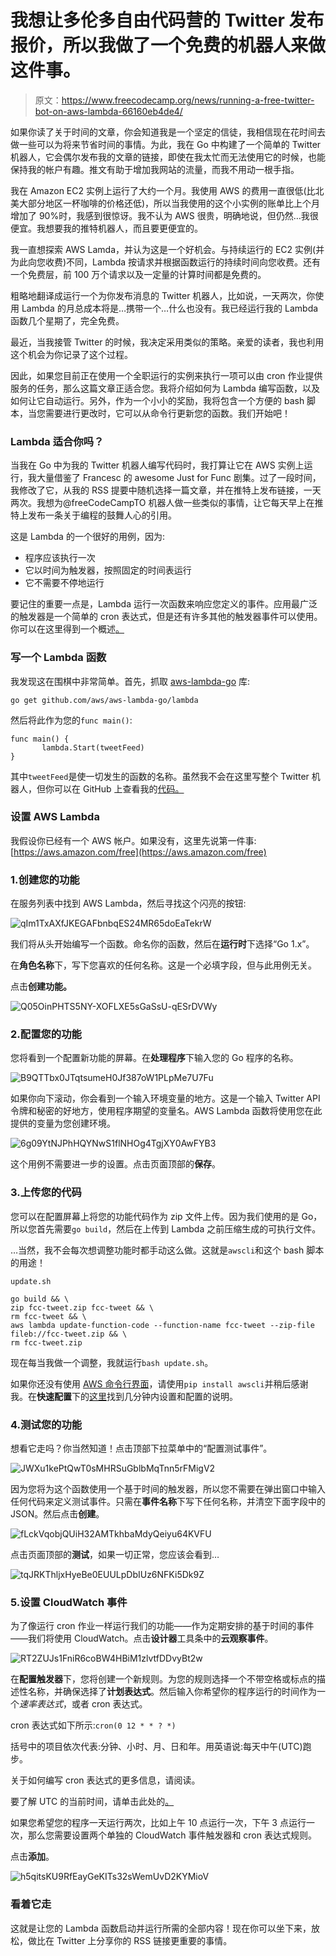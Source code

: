 # 我想让多伦多自由代码营的 Twitter 发布报价，所以我做了一个免费的机器人来做这件事。

> 原文：<https://www.freecodecamp.org/news/running-a-free-twitter-bot-on-aws-lambda-66160eb4de4/>

如果你读了关于时间的文章，你会知道我是一个坚定的信徒，我相信现在花时间去做一些可以为将来节省时间的事情。为此，我在 Go 中构建了一个简单的 Twitter 机器人，它会偶尔发布我的文章的链接，即使在我太忙而无法使用它的时候，也能保持我的帐户有趣。推文有助于增加我网站的流量，而我不用动一根手指。

我在 Amazon EC2 实例上运行了大约一个月。我使用 AWS 的费用一直很低(比北美大部分地区一杯咖啡的价格还低)，所以当我使用的这个小实例的账单比上个月增加了 90%时，我感到很惊讶。我不认为 AWS 很贵，明确地说，但仍然…我很便宜。我想要我的推特机器人，而且要更便宜的。

我一直想探索 AWS Lamda，并认为这是一个好机会。与持续运行的 EC2 实例(并为此向您收费)不同，Lambda 按请求并根据函数运行的持续时间向您收费。还有一个免费层，前 100 万个请求以及一定量的计算时间都是免费的。

粗略地翻译成运行一个为你发布消息的 Twitter 机器人，比如说，一天两次，你使用 Lambda 的月总成本将是…携带一个…什么也没有。我已经运行我的 Lambda 函数几个星期了，完全免费。

最近，当我接管 Twitter 的时候，我决定采用类似的策略。亲爱的读者，我也利用这个机会为你记录了这个过程。

因此，如果您目前正在使用一个全职运行的实例来执行一项可以由 cron 作业提供服务的任务，那么这篇文章正适合您。我将介绍如何为 Lambda 编写函数，以及如何让它自动运行。另外，作为一个小小的奖励，我将包含一个方便的 bash 脚本，当您需要进行更改时，它可以从命令行更新您的函数。我们开始吧！

### Lambda 适合你吗？

当我在 Go 中为我的 Twitter 机器人编写代码时，我打算让它在 AWS 实例上运行，我大量借鉴了 Francesc 的 awesome Just for Func 剧集。过了一段时间，我修改了它，从我的 RSS 提要中随机选择一篇文章，并在推特上发布链接，一天两次。我想为@freeCodeCampTO 机器人做一些类似的事情，让它每天早上在推特上发布一条关于编程的鼓舞人心的引用。

这是 Lambda 的一个很好的用例，因为:

*   程序应该执行一次
*   它以时间为触发器，按照固定的时间表运行
*   它不需要不停地运行

要记住的重要一点是，Lambda 运行一次函数来响应您定义的事件。应用最广泛的触发器是一个简单的 cron 表达式，但是还有许多其他的触发器事件可以使用。你可以在这里得到一个概述[。](https://aws.amazon.com/lambda/)

### 写一个 Lambda 函数

我发现这在围棋中非常简单。首先，抓取 [aws-lambda-go](https://github.com/aws/aws-lambda-go) 库:

```
go get github.com/aws/aws-lambda-go/lambda
```

然后将此作为您的`func main()`:

```
func main() { 
       lambda.Start(tweetFeed) 
}
```

其中`tweetFeed`是使一切发生的函数的名称。虽然我不会在这里写整个 Twitter 机器人，但你可以在 GitHub 上查看我的[代码。](https://gist.github.com/victoriadrake/7859dab68df87e28f40d6715d08383c7)

### 设置 AWS Lambda

我假设你已经有一个 AWS 帐户。如果没有，这里先说第一件事:[https://aws.amazon.com/free](https://aws.amazon.com/free)

### 1.创建您的功能

在服务列表中找到 AWS Lambda，然后寻找这个闪亮的按钮:

![qIm1TxAXfJKEGAFbnbqES24MR65doEaTekrW](img/30c24167a1e84613e9925fb0fe7f4894.png)

我们将从头开始编写一个函数。命名你的函数，然后在**运行时**下选择“Go 1.x”。

在**角色名称**下，写下您喜欢的任何名称。这是一个必填字段，但与此用例无关。

点击**创建功能。**

![Q05OinPHTS5NY-XOFLXE5sGaSsU-qESrDVWy](img/6b084aa59957c40494ed8c0796df26d7.png)

### 2.配置您的功能

您将看到一个配置新功能的屏幕。在**处理程序**下输入您的 Go 程序的名称。

![B9QTTbx0JTqtsumeH0Jf387oW1PLpMe7U7Fu](img/3c57c54e797e468c8739a81f913f6544.png)

如果你向下滚动，你会看到一个输入环境变量的地方。这是一个输入 Twitter API 令牌和秘密的好地方，使用程序期望的变量名。AWS Lambda 函数将使用您在此提供的变量为您创建环境。

![6g09YtNJPhHQYNwS1flNHOg4TgjXY0AwFYB3](img/28cd3c6591952884bda05080ab0e5056.png)

这个用例不需要进一步的设置。点击页面顶部的**保存**。

### 3.上传您的代码

您可以在配置屏幕上将您的功能代码作为 zip 文件上传。因为我们使用的是 Go，所以您首先需要`go build`，然后在上传到 Lambda 之前压缩生成的可执行文件。

…当然，我不会每次想调整功能时都手动这么做。这就是`awscli`和这个 bash 脚本的用途！

`update.sh`

```
go build && \ 
zip fcc-tweet.zip fcc-tweet && \ 
rm fcc-tweet && \ 
aws lambda update-function-code --function-name fcc-tweet --zip-file fileb://fcc-tweet.zip && \ 
rm fcc-tweet.zip
```

现在每当我做一个调整，我就运行`bash update.sh`。

如果你还没有使用 [AWS 命令行界面](https://aws.amazon.com/cli/)，请使用`pip install awscli`并稍后感谢我。在**快速配置**下的[这里](https://docs.aws.amazon.com/cli/latest/userguide/cli-chap-getting-started.html)找到几分钟内设置和配置的说明。

### 4.测试您的功能

想看它走吗？你当然知道！点击顶部下拉菜单中的“配置测试事件”。

![JWXu1kePtQwT0sMHRSuGblbMqTnn5rFMigV2](img/464801cb9031532c9cea3672cab46773.png)

因为您将为这个函数使用一个基于时间的触发器，所以您不需要在弹出窗口中输入任何代码来定义测试事件。只需在**事件名称**下写下任何名称，并清空下面字段中的 JSON。然后点击**创建**。

![fLckVqobjQUiH32AMTkhbaMdyQeiyu64KVFU](img/02e372608b2fd43c41cc8268d175e64f.png)

点击页面顶部的**测试**，如果一切正常，您应该会看到…

![tqJRKThljxHyeBe0EUULpDbIUz6NFKi5Dk9Z](img/a37acfb61d3e553e7709a3fed7e90ea2.png)

### 5.设置 CloudWatch 事件

为了像运行 cron 作业一样运行我们的功能——作为定期安排的基于时间的事件——我们将使用 CloudWatch。点击**设计器**工具条中的**云观察事件**。

![RT2ZUJs1FniR6coBW4HBiM1zlvtfDDvyBt2w](img/ceb82095878b89d97ecd61e0be2bb47c.png)

在**配置触发器**下，您将创建一个新规则。为您的规则选择一个不带空格或标点的描述性名称，并确保选择了**计划表达式**。然后输入你希望你的程序运行的时间作为一个*速率表达式*，或者 cron 表达式。

cron 表达式如下所示:`cron(0 12 * * ? *)`

括号中的项目依次代表:分钟、小时、月、日和年。用英语说:每天中午(UTC)跑步。

关于如何编写 cron 表达式的更多信息，请阅读。

要了解 UTC 的当前时间，请单击此处的[。](https://codepen.io/victoriadrake/full/OQabar)

如果您希望您的程序一天运行两次，比如上午 10 点运行一次，下午 3 点运行一次，那么您需要设置两个单独的 CloudWatch 事件触发器和 cron 表达式规则。

点击**添加**。

![h5qitsKU9RfEayGeKITs32sWemUvD2KYMioV](img/d93170a685355b90e7d216470978bc57.png)

### 看着它走

这就是让您的 Lambda 函数启动并运行所需的全部内容！现在你可以坐下来，放松，做比在 Twitter 上分享你的 RSS 链接更重要的事情。
